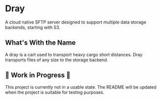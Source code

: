 # Dray
A cloud native SFTP server designed to support multiple data storage backends, starting with S3.

## What's With the Name
A dray is a cart used to transport heavy cargo short distances. Dray transports files of any size 
to the storage backend.

## 🚧 Work in Progress 🚧
This project is currently not in a usable state. The README will be updated when the project 
is suitable for testing purposes.
